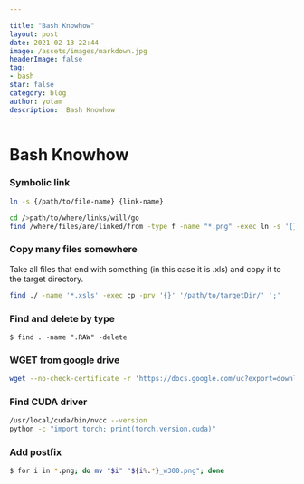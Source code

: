 ```yaml
---

title: "Bash Knowhow"
layout: post
date: 2021-02-13 22:44
image: /assets/images/markdown.jpg
headerImage: false
tag:
- bash
star: false
category: blog
author: yotam
description:  Bash Knowhow
---
```


# Bash Knowhow

### Symbolic link

```bash
ln -s {/path/to/file-name} {link-name}

cd />path/to/where/links/will/go
find /where/files/are/linked/from -type f -name "*.png" -exec ln -s '{}' . ';' -maxdepth 3
```

### Copy many files somewhere

Take all files that end with something (in this case it is .xls) and copy it to the target directory.

```bash
find ./ -name '*.xsls' -exec cp -prv '{}' '/path/to/targetDir/' ';'
```

### Find and delete by type

```basg
$ find . -name ".RAW" -delete
```

### WGET from google drive

```bash
wget --no-check-certificate -r 'https://docs.google.com/uc?export=download&id=1-O7vWiMa3mDNFXUoYxE3vkKZQpiDXUCf' -O train_imgs.zip
```

### Find CUDA driver

```bash
/usr/local/cuda/bin/nvcc --version
python -c "import torch; print(torch.version.cuda)"
```

### Add postfix

```bash
$ for i in *.png; do mv "$i" "${i%.*}_w300.png"; done 
```

